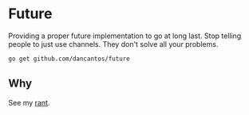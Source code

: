 # Future

Providing a proper future implementation to go at long last. Stop telling people to just use channels. They don't solve all your problems.

```sh
go get github.com/dancantos/future
```

## Why

See my [rant](rant.md).
